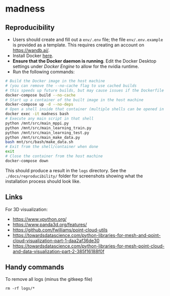 # madness

## Reproducibility

- Users should create and fill out a ```env/.env``` file; the file ```env/.env.example``` is provided as a template. This requires creating an account on https://wandb.ai/.
- Install Docker [here](https://docs.docker.com/engine/install/).
- **Ensure that the Docker daemon is running**. Edit the Docker Desktop settings under *Docker Engine* to allow for the nvidia runtime.
- Run the following commands:

```bash
# Build the Docker image in the host machine
# (you can remove the --no-cache flag to use cached builds
# this speeds up future builds, but may cause issues if the Dockerfile is edited)
docker-compose build --no-cache
# Start up a container of the built image in the host machine
docker-compose up -d --no-deps
# Open a shell inside that container (multiple shells can be opened in one container)
docker exec -it madness bash
# Execute any main script in that shell
python /mnt/src/main_mppi.py
python /mnt/src/main_learning_train.py
python /mnt/src/main_learning_test.py
python /mnt/src/main_make_data.py
bash mnt/src/bash/make_data.sh 
# Exit from the shell/container when done
exit
# Close the container from the host machine
docker-compose down
```

This should produce a result in the ```logs``` directory. See the ```./docs/reproducibility/``` folder for screenshots showing what the installation process should look like.

## Links

For 3D visualization:

- https://www.vpython.org/
- https://www.panda3d.org/features/
- https://github.com/fwilliams/point-cloud-utils
- https://towardsdatascience.com/python-libraries-for-mesh-and-point-cloud-visualization-part-1-daa2af36de30
- https://towardsdatascience.com/python-libraries-for-mesh-point-cloud-and-data-visualization-part-2-385f16188f0f

## Handy commands

To remove all logs (minus the gitkeep file)
```
rm -rf logs/*
```

